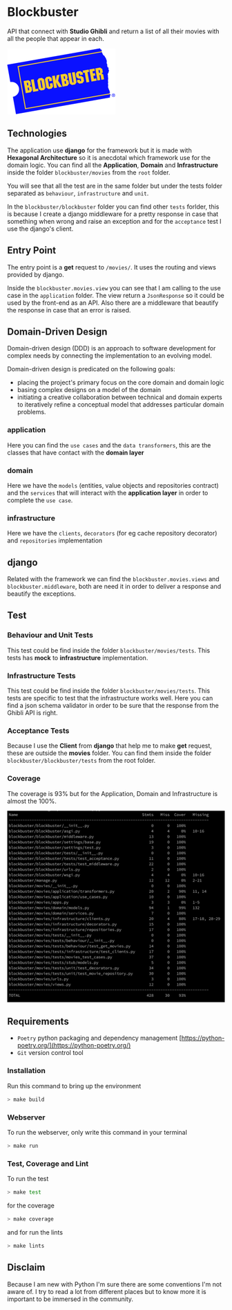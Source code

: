 # Blockbuster

API that connect with **Studio Ghibli** and return a list of all their movies with all the people that appear in each.

![Cars!!!](./doc/blockbuster.png "Blockbuster")

## Technologies

The application use **django** for the framework but it is made with **Hexagonal Architecture** so it is anecdotal which framework use for the domain logic. You can find all the **Application**, **Domain** and **Infrastructure** inside the folder ```blockbuster/movies``` from the ```root``` folder.

You will see that all the test are in the same folder but under the tests folder separated as `behaviour`, `infrastructure` and `unit`.

In the `blockbuster/blockbuster` folder you can find other `tests` forlder, this is because I create a django middleware for a pretty response in case that something when wrong and raise an exception and for the `acceptance` test I use the django's client.

## Entry Point

The entry point is a **get** request to ```/movies/```. It uses the routing and views provided by django.

Inside the `blockbuster.movies.view` you can see that I am calling to the use case in the `application` folder. The view return a `JsonResponse` so it could be used by the front-end as an API. Also there are a middleware that beautify the response in case that an error is raised.
 
## Domain-Driven Design

Domain-driven design (DDD) is an approach to software development for complex needs by connecting the implementation to an evolving model.

Domain-driven design is predicated on the following goals:

- placing the project's primary focus on the core domain and domain logic
- basing complex designs on a model of the domain
- initiating a creative collaboration between technical and domain experts to iteratively refine a conceptual model that addresses particular domain problems.

### application

Here you can find the `use cases` and the `data transformers`, this are the classes that have contact with the **domain layer** 

### domain

Here we have the `models` (entities, value objects and repositories contract) and the `services` that will interact with the **application layer** in order to complete the `use case`.

### infrastructure

Here we have the `clients`, `decorators` (for eg cache repository decorator) and `repositories` implementation

## django

Related with the framework we can find the `blockbuster.movies.views` and `blockbuster.middleware`, both are need it in order to deliver a response and beautify the exceptions.


## Test

### Behaviour and Unit Tests

This test could be find inside the folder `blockbuster/movies/tests`. This tests has **mock** to **infrastructure** implementation.

### Infrastructure Tests

This test could be find inside the folder `blockbuster/movies/tests`. This tests are specific to test that the infrastructure works well. Here you can find a json schema validator in order to be sure that the response from the Ghibli API is right.

### Acceptance Tests

Because I use the **Client** from **django** that help me to make **get** request, these are outside the **movies** folder. You can find them inside the folder `blockbuster/blockbuster/tests` from the root folder.

### Coverage

The coverage is 93% but for the Application, Domain and Infrastructure is almost the 100%.

![coverage 100%](./doc/coverage.png)


## Requirements

- `Poetry` python packaging and dependency management [https://python-poetry.org/](https://python-poetry.org/)
- `Git` version control tool

### Installation

Run this command to bring up the environment

```bash
> make build
```

### Webserver

To run the webserver, only write this command in your terminal

```bash
> make run
```

### Test, Coverage and Lint

To run the test

```bash
> make test
```

for the coverage

```bash
> make coverage
```

and for run the lints

```bash
> make lints
```

## Disclaim

Because I am new with Python I'm sure there are some conventions I'm not aware of. I try to read a lot from different places but to know more it is important to be immersed in the community.
